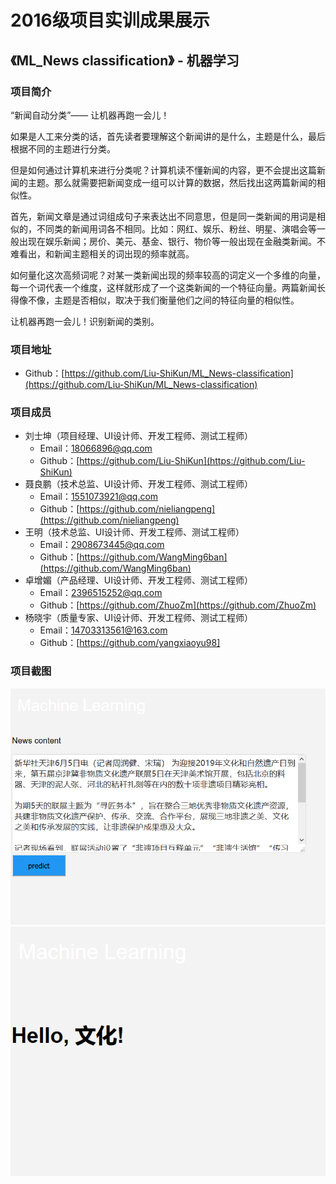 # 2016级项目实训成果展示 

## 《ML_News classification》 - 机器学习

### 项目简介

“新闻自动分类”—— 让机器再跑一会儿！

如果是人工来分类的话，首先读者要理解这个新闻讲的是什么，主题是什么，最后根据不同的主题进行分类。

但是如何通过计算机来进行分类呢？计算机读不懂新闻的内容，更不会提出这篇新闻的主题。那么就需要把新闻变成一组可以计算的数据，然后找出这两篇新闻的相似性。

首先，新闻文章是通过词组成句子来表达出不同意思，但是同一类新闻的用词是相似的，不同类的新闻用词各不相同。比如：网红、娱乐、粉丝、明星、演唱会等一般出现在娱乐新闻；房价、美元、基金、银行、物价等一般出现在金融类新闻。不难看出，和新闻主题相关的词出现的频率就高。

如何量化这次高频词呢？对某一类新闻出现的频率较高的词定义一个多维的向量，每一个词代表一个维度，这样就形成了一个这类新闻的一个特征向量。两篇新闻长得像不像，主题是否相似，取决于我们衡量他们之间的特征向量的相似性。

让机器再跑一会儿！识别新闻的类别。



### 项目地址
- Github：[https://github.com/Liu-ShiKun/ML_News-classification](https://github.com/Liu-ShiKun/ML_News-classification)

### 项目成员

- 刘士坤（项目经理、UI设计师、开发工程师、测试工程师）
  - Email：[18066896@qq.com](mailto:18066896@qq.com) 
  - Github：[https://github.com/Liu-ShiKun](https://github.com/Liu-ShiKun)
- 聂良鹏（技术总监、UI设计师、开发工程师、测试工程师）
  - Email：[1551073921@qq.com](mailto:1551073921@qq.com)
  - Github：[https://github.com/nieliangpeng](https://github.com/nieliangpeng)
- 王明（技术总监、UI设计师、开发工程师、测试工程师）
  - Email：[2908673445@qq.com](mailto:2908673445@qq.com)
  - Github：[https://github.com/WangMing6ban](https://github.com/WangMing6ban)
- 卓增媚（产品经理、UI设计师、开发工程师、测试工程师）
  - Email：[2396515252@qq.com](mailto:2396515252@qq.com)
  - Github：[https://github.com/ZhuoZm](https://github.com/ZhuoZm)
- 杨晓宇（质量专家、UI设计师、开发工程师、测试工程师）
  - Email：[14703313561@163.com](mailto:14703313561@163.com)
  - Github：[https://github.com/yangxiaoyu98]

### 项目截图

<p>
<img src="./image/1.png"  />
<img src="./image/2.png"  />
</p>

